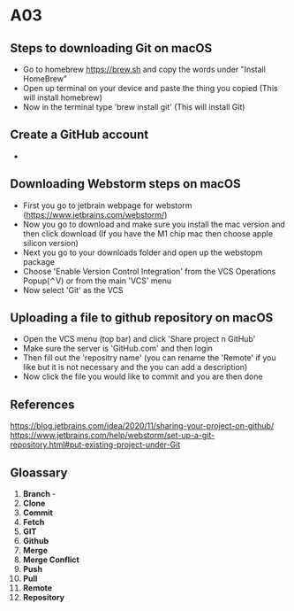 # A03

## Steps to downloading Git on macOS
- Go to homebrew https://brew.sh and copy the words under "Install HomeBrew"
- Open up terminal on your device and paste the thing you copied (This will install homebrew)
- Now in the terminal type 'brew install git' (This will install Git)

## Create a GitHub account
- 

## Downloading Webstorm steps on macOS
- First you go to jetbrain webpage for webstorm (https://www.jetbrains.com/webstorm/)
- Now you go to download and make sure you install the mac version and then click download (If you have the M1 chip mac then choose apple silicon version)
- Next you go to your downloads folder and open up the webstopm package
- Choose 'Enable Version Control Integration' from the VCS Operations Popup(⌃V) or from the main 'VCS' menu
- Now select 'Git' as the VCS

## Uploading a file to github repository on macOS
- Open the VCS menu (top bar) and click 'Share project n GitHub'
- Make sure the server is 'GitHub.com' and then login
- Then fill out the 'repositry name' (you can rename the 'Remote' if you like but it is not necessary and the you can add a description)
- Now click the file you would like to commit and you are then done

## References
https://blog.jetbrains.com/idea/2020/11/sharing-your-project-on-github/
https://www.jetbrains.com/help/webstorm/set-up-a-git-repository.html#put-existing-project-under-Git

## Gloassary
1. <b>Branch</b> - 
2. <b>Clone</b>
3. <b>Commit</b>
4. <b>Fetch</b>
5. <b>GIT</b>
6. <b>Github</b>
7. <b>Merge</b>
8. <b>Merge Conflict</b>
9. <b>Push</b>
10. <b>Pull</b>
11. <b>Remote</b>
12. <b>Repository</b>
